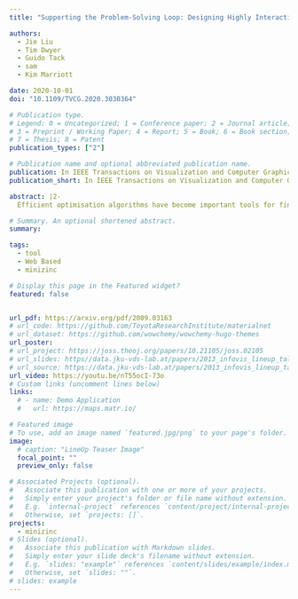 ```yaml
---
title: "Supporting the Problem-Solving Loop: Designing Highly Interactive Optimisation Systems"

authors:
  - Jie Liu
  - Tim Dwyer
  - Guido Tack
  - sam
  - Kim Marriott

date: 2020-10-01
doi: "10.1109/TVCG.2020.3030364"

# Publication type.
# Legend: 0 = Uncategorized; 1 = Conference paper; 2 = Journal article;
# 3 = Preprint / Working Paper; 4 = Report; 5 = Book; 6 = Book section;
# 7 = Thesis; 8 = Patent
publication_types: ["2"]

# Publication name and optional abbreviated publication name.
publication: In IEEE Transactions on Visualization and Computer Graphics
publication_short: In IEEE Transactions on Visualization and Computer Graphics

abstract: |2-
  Efficient optimisation algorithms have become important tools for finding high-quality solutions to hard, real-world problems such as production scheduling, timetabling, or vehicle routing. These algorithms are typically “black boxes” that work on mathematical models of the problem to solve. However, many problems are difficult to fully specify, and require a “human in the loop” who collaborates with the algorithm by refining the model and guiding the search to produce acceptable solutions. Recently, the Problem-Solving Loop was introduced as a high-level model of such interactive optimisation. Here, we present and evaluate nine recommendations for the design of interactive visualisation tools supporting the Problem-Solving Loop. They range from the choice of visual representation for solutions and constraints to the use of a solution gallery to support exploration of alternate solutions. We first examined the applicability of the recommendations by investigating how well they had been supported in previous interactive optimisation tools. We then evaluated the recommendations in the context of the vehicle routing problem with time windows (VRPTW). To do so we built a sophisticated interactive visual system for solving VRPTW that was informed by the recommendations. Ten participants then used this system to solve a variety of routing problems. We report on participant comments and interaction patterns with the tool. These showed the tool was regarded as highly usable and the results generally supported the usefulness of the underlying recommendations.

# Summary. An optional shortened abstract.
summary:

tags:
  - tool
  - Web Based
  - minizinc

# Display this page in the Featured widget?
featured: false


url_pdf: https://arxiv.org/pdf/2009.03163
# url_code: https://github.com/ToyotaResearchInstitute/materialnet
# url_dataset: https://github.com/wowchemy/wowchemy-hugo-themes
url_poster:
# url_project: https://joss.theoj.org/papers/10.21105/joss.02105
# url_slides: https//data.jku-vds-lab.at/papers/2013_infovis_lineup_talk.pdf
# url_source: https://data.jku-vds-lab.at/papers/2013_infovis_lineup_talk.pptx
url_video: https://youtu.be/nT55ocI-73o
# Custom links (uncomment lines below)
links:
  # - name: Demo Application
  #   url: https://maps.matr.io/

# Featured image
# To use, add an image named `featured.jpg/png` to your page's folder.
image:
  # caption: "LineUp Teaser Image"
  focal_point: ""
  preview_only: false

# Associated Projects (optional).
#   Associate this publication with one or more of your projects.
#   Simply enter your project's folder or file name without extension.
#   E.g. `internal-project` references `content/project/internal-project/index.md`.
#   Otherwise, set `projects: []`.
projects:
  - minizinc
# Slides (optional).
#   Associate this publication with Markdown slides.
#   Simply enter your slide deck's filename without extension.
#   E.g. `slides: "example"` references `content/slides/example/index.md`.
#   Otherwise, set `slides: ""`.
# slides: example
---
```

